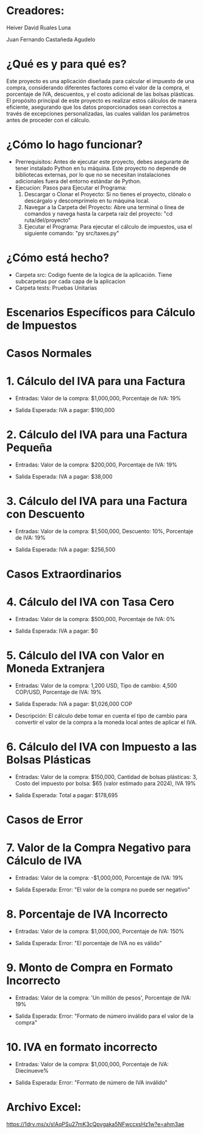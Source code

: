 # Creadores:
Heiver David Ruales Luna

Juan Fernando Castañeda Agudelo

# ¿Qué es y para qué es?

Este proyecto es una aplicación diseñada para calcular el impuesto de una compra, considerando diferentes factores como el valor de la compra, el porcentaje de IVA, descuentos, y el costo adicional de las bolsas plásticas. El propósito principal de este proyecto es realizar estos cálculos de manera eficiente, asegurando que los datos proporcionados sean correctos a través de excepciones personalizadas, las cuales validan los parámetros antes de proceder con el cálculo.

# ¿Cómo lo hago funcionar?

- Prerrequisitos: Antes de ejecutar este proyecto, debes asegurarte de tener instalado Python en tu máquina. Este proyecto no depende de bibliotecas externas, por lo que no se necesitan instalaciones adicionales fuera del entorno estándar de Python.
- Ejecucion: Pasos para Ejecutar el Programa:
  1. Descargar o Clonar el Proyecto: Si no tienes el proyecto, clónalo o descárgalo y descomprímelo en tu máquina local.
  2. Navegar a la Carpeta del Proyecto: Abre una terminal o línea de comandos y navega hasta la carpeta raíz del proyecto: "cd ruta/del/proyecto"
  3. Ejecutar el Programa: Para ejecutar el cálculo de impuestos, usa el siguiente comando: "py src/taxes.py"

# ¿Cómo está hecho?

- Carpeta src: Codigo fuente de la logica de la aplicación. Tiene subcarpetas por cada capa de la aplicacion
- Carpeta tests: Pruebas Unitarias




# Escenarios Específicos para Cálculo de Impuestos

# Casos Normales

# 1. Cálculo del IVA para una Factura

- Entradas: Valor de la compra: $1,000,000, Porcentaje de IVA: 19%

- Salida Esperada: IVA a pagar: $190,000

# 2. Cálculo del IVA para una Factura Pequeña

- Entradas: Valor de la compra: $200,000, Porcentaje de IVA: 19%

- Salida Esperada: IVA a pagar: $38,000

# 3. Cálculo del IVA para una Factura con Descuento

- Entradas: Valor de la compra: $1,500,000, Descuento: 10%, Porcentaje de IVA: 19%

- Salida Esperada: IVA a pagar: $256,500

# Casos Extraordinarios

# 4. Cálculo del IVA con Tasa Cero

- Entradas: Valor de la compra: $500,000, Porcentaje de IVA: 0%

- Salida Esperada: IVA a pagar: $0

# 5. Cálculo del IVA con Valor en Moneda Extranjera

- Entradas: Valor de la compra: 1,200 USD, Tipo de cambio: 4,500 COP/USD, Porcentaje de IVA: 19%

- Salida Esperada: IVA a pagar: $1,026,000 COP

- Descripción: El cálculo debe tomar en cuenta el tipo de cambio para convertir el valor de la compra a la moneda local antes de aplicar el IVA.

# 6. Cálculo del IVA con Impuesto a las Bolsas Plásticas

- Entradas: Valor de la compra: $150,000, Cantidad de bolsas plásticas: 3, Costo del impuesto por bolsa: $65 (valor estimado para 2024), IVA 19%

- Salida Esperada: Total a pagar: $178,695

# Casos de Error

# 7. Valor de la Compra Negativo para Cálculo de IVA

- Entradas: Valor de la compra: -$1,000,000, Porcentaje de IVA: 19%

- Salida Esperada: Error: "El valor de la compra no puede ser negativo"

# 8. Porcentaje de IVA Incorrecto

- Entradas: Valor de la compra: $1,000,000, Porcentaje de IVA: 150%

- Salida Esperada: Error: "El porcentaje de IVA no es válido"

# 9. Monto de Compra en Formato Incorrecto

- Entradas: Valor de la compra: 'Un millón de pesos', Porcentaje de IVA: 19%

- Salida Esperada: Error: "Formato de número inválido para el valor de la compra"

# 10. IVA en formato incorrecto

- Entradas: Valor de la compra: $1,000,000, Porcentaje de IVA: Diecinueve%

- Salida Esperada: Error: "Formato de número de IVA inválido"

# Archivo Excel:
https://1drv.ms/x/s!AqPSu27mK3cQpvgaka5NFwccxsHz1w?e=ahm3ae

